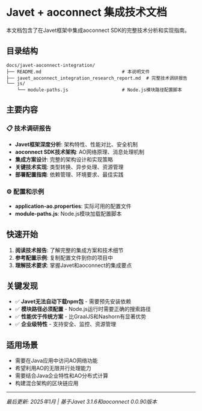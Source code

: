 # Javet + aoconnect 集成技术文档

本文档包含了在Javet框架中集成aoconnect SDK的完整技术分析和实现指南。

## 目录结构

```
docs/javet-aoconnect-integration/
├── README.md                              # 本说明文件
├── javet_aoconnect_integration_research_report.md  # 完整技术调研报告
└── js/
    └── module-paths.js                    # Node.js模块路径配置脚本
```

## 主要内容

### 📋 技术调研报告
- **Javet框架深度分析**: 架构特性、性能对比、安全机制
- **aoconnect SDK技术架构**: AO网络原理、消息处理机制
- **集成方案设计**: 完整的架构设计和实现策略
- **关键技术实现**: 类型转换、异步处理、资源管理
- **部署配置指南**: 依赖管理、环境要求、最佳实践

### ⚙️ 配置和示例
- **application-ao.properties**: 实际可用的配置文件
- **module-paths.js**: Node.js模块加载配置脚本

## 快速开始

1. **阅读技术报告**: 了解完整的集成方案和技术细节
2. **参考配置示例**: 复制配置文件到你的项目中
3. **理解技术要求**: 掌握Javet和aoconnect的集成要点

## 关键发现

- ✅ **Javet无法自动下载npm包** - 需要预先安装依赖
- ✅ **模块路径必须配置** - Node.js运行时需要正确的搜索路径
- ✅ **性能优于传统方案** - 比GraalJS和Nashorn有显著优势
- ✅ **企业级特性** - 支持安全、监控、资源管理

## 适用场景

- 需要在Java应用中访问AO网络功能
- 希望利用AO的无限并行处理能力
- 需要结合Java企业特性和AO分布式计算
- 构建混合架构的区块链应用

---

*最后更新: 2025年1月 | 基于Javet 3.1.6和aoconnect 0.0.90版本*
